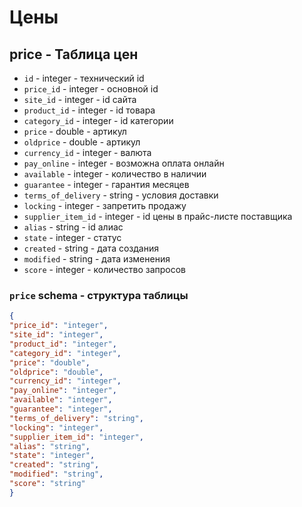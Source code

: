 # Цены
## price - Таблица цен
- `id` - integer - технический id
- `price_id` - integer - основной id
- `site_id` - integer - id сайта
- `product_id` - integer - id товара
- `category_id` - integer - id категории
- `price` - double - артикул
- `oldprice` - double - артикул
- `currency_id` - integer - валюта
- `pay_online` - integer - возможна оплата онлайн
- `available` - integer - количество в наличии
- `guarantee` - integer - гарантия месяцев
- `terms_of_delivery` - string - условия доставки
- `locking` - integer - запретить продажу
- `supplier_item_id` - integer - id цены в прайс-листе поставщика
- `alias` - string - id алиас
- `state` - integer - статус
- `created` - string - дата создания
- `modified` - string - дата изменения
- `score` - integer - количество запросов
### `price` schema - структура таблицы
```json
{
"price_id": "integer",
"site_id": "integer",
"product_id": "integer",
"category_id": "integer",
"price": "double",
"oldprice": "double",
"currency_id": "integer",
"pay_online": "integer",
"available": "integer",
"guarantee": "integer",
"terms_of_delivery": "string",
"locking": "integer",
"supplier_item_id": "integer",
"alias": "string",
"state": "integer",
"created": "string",
"modified": "string",
"score": "string"
}
```







